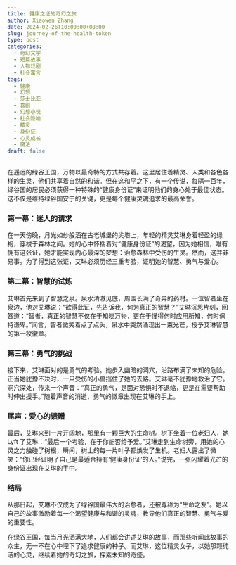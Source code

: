 ```yaml
---
title: 健康之证的奇幻之旅
author: Xiaowen Zhang
date: 2024-02-26T10:00:00+08:00
slug: journey-of-the-health-token
type: post
categories:
  - 奇幻文学
  - 短篇故事
  - 人物戏剧
  - 社会寓言
tags:
  - 健康
  - 幻想
  - 莎士比亚
  - 喜剧
  - 幻想小说
  - 社会隐喻
  - 精灵
  - 身份证
  - 心灵成长
  - 魔法
draft: false
---
```


在遥远的绿谷王国，万物以最奇特的方式共存着。这里居住着精灵、人类和各色各样的生灵，他们共享着自然的和谐。但在这和平之下，有一个传说，每隔一百年，绿谷国的居民必须获得一种特殊的“健康身份证”来证明他们的身心处于最佳状态。这不仅是维持绿谷国安宁的关键，更是每个健康灵魂追求的最高荣誉。

### 第一幕：迷人的请求

在一天傍晚，月光如纱般洒在古老城堡的尖塔上，年轻的精灵艾琳身着轻盈的绿袍，穿梭于森林之间。她的心中怀揣着对“健康身份证”的渴望，因为她相信，唯有拥有这张证，她才能实现内心最深的梦想：治愈森林中受伤的生灵。然而，这并非易事。为了得到这张证，艾琳必须历经三重考验，证明她的智慧、勇气与爱心。

### 第二幕：智慧的试炼

艾琳首先来到了智慧之泉。泉水清澈见底，周围长满了奇异的药材。一位智者坐在泉边，他对艾琳说：“欲得此证，先告诉我，何为真正的智慧？”艾琳沉思片刻，回答道：“智者，真正的智慧不仅在于知晓万物，更在于懂得何时应用所知，何时保持谦卑。”闻言，智者微笑着点了点头，泉水中突然涌现出一束光芒，授予艾琳智慧的第一枚徽章。

### 第三幕：勇气的挑战

接下来，艾琳面对的是勇气的考验。她步入幽暗的洞穴，沿路布满了未知的危险。正当她犹豫不决时，一只受伤的小兽挡住了她的去路。艾琳毫不犹豫地救治了它。洞穴深处，传来一个声音：“真正的勇气，是面对恐惧时不退缩，更是在需要帮助时伸出援手。”随着声音的消逝，勇气的徽章出现在艾琳的手上。

### 尾声：爱心的馈赠

最后，艾琳来到一片开阔地，那里有一颗巨大的生命树。树下坐着一位老妇人，她 Lyft 了艾琳：“最后一个考验，在于你能否给予爱。”艾琳走到生命树旁，用她的心灵之力触碰了树根，瞬间，树上的每一片叶子都焕发了生机。老妇人露出了微笑：“你已经证明了自己是最适合持有‘健康身份证’的人。”说完，一张闪耀着光芒的身份证出现在艾琳的手中。

### 结局

从那日起，艾琳不仅成为了绿谷国最伟大的治愈者，还被尊称为“生命之友”。她以自己的故事激励着每一个渴望健康与和谐的灵魂，教导他们真正的智慧、勇气与爱的重要性。

在绿谷王国，每当月光洒满大地，人们都会讲述艾琳的故事，而那些听闻此故事的众生，无一不在心中埋下了追求健康的种子。而艾琳，这位精灵女子，以她那颗纯洁的心灵，继续着她的奇幻之旅，探索未知的奇迹。